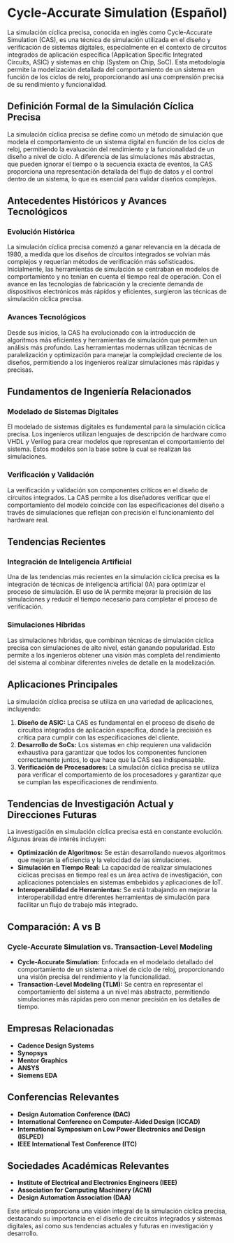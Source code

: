 # Cycle-Accurate Simulation (Español)

La simulación cíclica precisa, conocida en inglés como Cycle-Accurate Simulation (CAS), es una técnica de simulación utilizada en el diseño y verificación de sistemas digitales, especialmente en el contexto de circuitos integrados de aplicación específica (Application Specific Integrated Circuits, ASIC) y sistemas en chip (System on Chip, SoC). Esta metodología permite la modelización detallada del comportamiento de un sistema en función de los ciclos de reloj, proporcionando así una comprensión precisa de su rendimiento y funcionalidad.

## Definición Formal de la Simulación Cíclica Precisa

La simulación cíclica precisa se define como un método de simulación que modela el comportamiento de un sistema digital en función de los ciclos de reloj, permitiendo la evaluación del rendimiento y la funcionalidad de un diseño a nivel de ciclo. A diferencia de las simulaciones más abstractas, que pueden ignorar el tiempo o la secuencia exacta de eventos, la CAS proporciona una representación detallada del flujo de datos y el control dentro de un sistema, lo que es esencial para validar diseños complejos.

## Antecedentes Históricos y Avances Tecnológicos

### Evolución Histórica

La simulación cíclica precisa comenzó a ganar relevancia en la década de 1980, a medida que los diseños de circuitos integrados se volvían más complejos y requerían métodos de verificación más sofisticados. Inicialmente, las herramientas de simulación se centraban en modelos de comportamiento y no tenían en cuenta el tiempo real de operación. Con el avance en las tecnologías de fabricación y la creciente demanda de dispositivos electrónicos más rápidos y eficientes, surgieron las técnicas de simulación cíclica precisa.

### Avances Tecnológicos

Desde sus inicios, la CAS ha evolucionado con la introducción de algoritmos más eficientes y herramientas de simulación que permiten un análisis más profundo. Las herramientas modernas utilizan técnicas de paralelización y optimización para manejar la complejidad creciente de los diseños, permitiendo a los ingenieros realizar simulaciones más rápidas y precisas.

## Fundamentos de Ingeniería Relacionados

### Modelado de Sistemas Digitales

El modelado de sistemas digitales es fundamental para la simulación cíclica precisa. Los ingenieros utilizan lenguajes de descripción de hardware como VHDL y Verilog para crear modelos que representan el comportamiento del sistema. Estos modelos son la base sobre la cual se realizan las simulaciones.

### Verificación y Validación

La verificación y validación son componentes críticos en el diseño de circuitos integrados. La CAS permite a los diseñadores verificar que el comportamiento del modelo coincide con las especificaciones del diseño a través de simulaciones que reflejan con precisión el funcionamiento del hardware real.

## Tendencias Recientes

### Integración de Inteligencia Artificial

Una de las tendencias más recientes en la simulación cíclica precisa es la integración de técnicas de inteligencia artificial (IA) para optimizar el proceso de simulación. El uso de IA permite mejorar la precisión de las simulaciones y reducir el tiempo necesario para completar el proceso de verificación.

### Simulaciones Híbridas

Las simulaciones híbridas, que combinan técnicas de simulación cíclica precisa con simulaciones de alto nivel, están ganando popularidad. Esto permite a los ingenieros obtener una visión más completa del rendimiento del sistema al combinar diferentes niveles de detalle en la modelización.

## Aplicaciones Principales

La simulación cíclica precisa se utiliza en una variedad de aplicaciones, incluyendo:

1. **Diseño de ASIC:** La CAS es fundamental en el proceso de diseño de circuitos integrados de aplicación específica, donde la precisión es crítica para cumplir con las especificaciones del cliente.
2. **Desarrollo de SoCs:** Los sistemas en chip requieren una validación exhaustiva para garantizar que todos los componentes funcionen correctamente juntos, lo que hace que la CAS sea indispensable.
3. **Verificación de Procesadores:** La simulación cíclica precisa se utiliza para verificar el comportamiento de los procesadores y garantizar que se cumplan las especificaciones de rendimiento.

## Tendencias de Investigación Actual y Direcciones Futuras

La investigación en simulación cíclica precisa está en constante evolución. Algunas áreas de interés incluyen:

- **Optimización de Algoritmos:** Se están desarrollando nuevos algoritmos que mejoran la eficiencia y la velocidad de las simulaciones.
- **Simulación en Tiempo Real:** La capacidad de realizar simulaciones cíclicas precisas en tiempo real es un área activa de investigación, con aplicaciones potenciales en sistemas embebidos y aplicaciones de IoT.
- **Interoperabilidad de Herramientas:** Se está trabajando en mejorar la interoperabilidad entre diferentes herramientas de simulación para facilitar un flujo de trabajo más integrado.

## Comparación: A vs B

### Cycle-Accurate Simulation vs. Transaction-Level Modeling

- **Cycle-Accurate Simulation:** Enfocada en el modelado detallado del comportamiento de un sistema a nivel de ciclo de reloj, proporcionando una visión precisa del rendimiento y la funcionalidad.
- **Transaction-Level Modeling (TLM):** Se centra en representar el comportamiento del sistema a un nivel más abstracto, permitiendo simulaciones más rápidas pero con menor precisión en los detalles de tiempo.

## Empresas Relacionadas

- **Cadence Design Systems**
- **Synopsys**
- **Mentor Graphics**
- **ANSYS**
- **Siemens EDA**

## Conferencias Relevantes

- **Design Automation Conference (DAC)**
- **International Conference on Computer-Aided Design (ICCAD)**
- **International Symposium on Low Power Electronics and Design (ISLPED)**
- **IEEE International Test Conference (ITC)**

## Sociedades Académicas Relevantes

- **Institute of Electrical and Electronics Engineers (IEEE)**
- **Association for Computing Machinery (ACM)**
- **Design Automation Association (DAA)**

Este artículo proporciona una visión integral de la simulación cíclica precisa, destacando su importancia en el diseño de circuitos integrados y sistemas digitales, así como sus tendencias actuales y futuras en investigación y desarrollo.